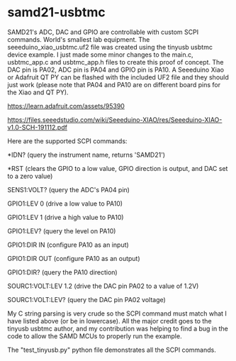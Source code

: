 # samd21-usbtmc
SAMD21's ADC, DAC and GPIO are controllable with custom SCPI commands. World's smallest lab equipment.
The seeeduino_xiao_usbtmc.uf2 file was created using the tinyusb usbtmc device example. I just made some minor changes to the main.c, usbtmc_app.c and usbtmc_app.h files to create this proof of concept. The DAC pin is PA02, ADC pin is PA04 and GPIO pin is PA10. A Seeeduino Xiao or Adafruit QT PY can be flashed with the included UF2 file and they should just work (please note that PA04 and PA10 are on different board pins for the Xiao and QT PY).

https://learn.adafruit.com/assets/95390

https://files.seeedstudio.com/wiki/Seeeduino-XIAO/res/Seeeduino-XIAO-v1.0-SCH-191112.pdf

Here are the supported SCPI commands:

*IDN? (query the instrument name, returns 'SAMD21')

*RST (clears the GPIO to a low value, GPIO direction is output, and DAC set to a zero value)

SENS1:VOLT? (query the ADC's PA04 pin)

GPIO1:LEV 0 (drive a low value to PA10)

GPIO1:LEV 1 (drive a high value to PA10)

GPIO1:LEV? (query the level on PA10)

GPIO1:DIR IN (configure PA10 as an input)

GPIO1:DIR OUT (configure PA10 as an output)

GPIO1:DIR? (query the PA10 direction)

SOURC1:VOLT:LEV 1.2 (drive the DAC pin PA02 to a value of 1.2V)

SOURC1:VOLT:LEV? (query the DAC pin PA02 voltage)

My C string parsing is very crude so the SCPI command must match what I have listed above (or be in lowercase).
All the major credit goes to the tinyusb usbtmc author, and my contribution was helping to find a bug in the code to allow the SAMD MCUs to properly run the example. 

The "test_tinyusb.py" python file demonstrates all the SCPI commands.
